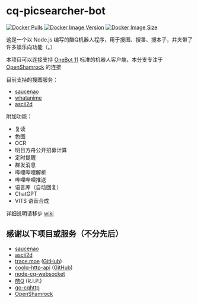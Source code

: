 # cq-picsearcher-bot

[![Docker Pulls](https://img.shields.io/docker/pulls/tsuk1ko/cq-picsearcher-bot?style=flat-square)](https://hub.docker.com/r/tsuk1ko/cq-picsearcher-bot)
[![Docker Image Version](https://img.shields.io/docker/v/tsuk1ko/cq-picsearcher-bot?style=flat-square)](https://hub.docker.com/r/tsuk1ko/cq-picsearcher-bot)
[![Docker Image Size](https://img.shields.io/docker/image-size/tsuk1ko/cq-picsearcher-bot/latest?style=flat-square)](https://hub.docker.com/r/tsuk1ko/cq-picsearcher-bot)

这是一个以 Node.js 编写的酷Q机器人程序，用于搜图、搜番、搜本子，并夹带了许多娱乐向功能（。）

本项目可以连接支持 [OneBot 11](https://github.com/botuniverse/onebot-11) 标准的机器人客户端，本分支专注于 [OpenShamrock](https://github.com/whitechi73/OpenShamrock) 的连接

目前支持的搜图服务：

- [saucenao](https://saucenao.com)
- [whatanime](https://trace.moe)
- [ascii2d](https://ascii2d.net)

附加功能：

- 复读
- 色图
- OCR
- 明日方舟公开招募计算
- 定时提醒
- 群发消息
- 哔哩哔哩解析
- 哔哩哔哩推送
- 语言库（自动回复）
- ChatGPT
- VITS 语音合成

详细说明请移步 [wiki](https://github.com/Tsuk1ko/cq-picsearcher-bot/wiki)

## 感谢以下项目或服务（不分先后）

- [saucenao](https://saucenao.com)
- [ascii2d](https://ascii2d.net)
- [trace.moe](https://trace.moe) ([GitHub](https://github.com/soruly/trace.moe))
- [coolq-http-api](https://cqhttp.cc) ([GitHub](https://github.com/richardchien/coolq-http-api))
- [node-cq-websocket](https://github.com/momocow/node-cq-websocket)
- [酷Q](https://cqp.cc) (R.I.P.)
- [go-cqhttp](https://github.com/Mrs4s/go-cqhttp)
- [OpenShamrock](https://github.com/whitechi73/OpenShamrock)
